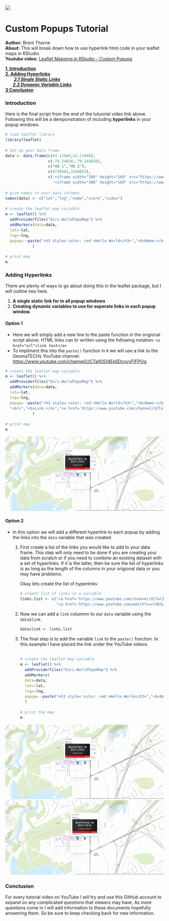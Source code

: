 ![](https://pbs.twimg.com/profile_banners/812364475772837889/1483851647/1500x500)

# Custom Popups Tutorial

**Author:** Brent Thorne <br>
**About:** This will break down how to use hyperlink html code in your leaflet maps in RStudio.<br>
**Youtube video:** [Leaflet Mapping in RStudio - Custom Popups](https://www.youtube.com/watch?v=mTTuUGisxDk)

**[1. Introduction](https://github.com/GeomaTECHs/tutorials/blob/master/custom_popups/add_hyperlinks.md#introduction)**<br>
**[2. Adding Hyperlinks](https://github.com/GeomaTECHs/tutorials/blob/master/custom_popups/add_hyperlinks.md#introduction)**<br>
&nbsp;&nbsp;&nbsp;&nbsp;&nbsp;&nbsp; **_[2.1 Single Static Links](https://github.com/GeomaTECHs/tutorials/blob/master/custom_popups/add_hyperlinks.md#option-1)_**<br>
&nbsp;&nbsp;&nbsp;&nbsp;&nbsp;&nbsp;**_[2.2 Dynamic Variable Links](https://github.com/GeomaTECHs/tutorials/blob/master/custom_popups/add_hyperlinks.md#option-2)_**<br>
**[3 Conclusion](https://github.com/GeomaTECHs/tutorials/blob/master/custom_popups/add_hyperlinks.md#conclusion)**


### Introduction

Here is the final script from the end of the tutuorial video link above. Following this will be a demponstration of including **_hyperlinks_** in your popup windows.

```r
# load leaflet library
library(leaflet)

# Set up your data frame
data <- data.frame(c(43.11940,43.11940),
                   c(-79.24658,-79.244658),
                   c("HQ 1","HQ 2"),
                   c(4736583,3204853),
                   c('<iframe width="300" height="169" src="https://www.youtube.com/embed/vl9D3uTk36k?showinfo=0" frameborder="0" allowfullscreen></iframe>',
                     '<iframe width="300" height="169" src="https://www.youtube.com/embed/dBk8gGX1MNk?showinfo=0" frameborder="0" allowfullscreen></iframe>'))

# give names to your data columns
names(data) <- c("lat","lng","name","score","video")

# create the leaflet map variable
m <- leaflet() %>% 
  addProviderTiles("Esri.WorldTopoMap") %>% 
  addMarkers(data=data,
  lat=~lat,
  lng=~lng,
  popup= ~paste("<h3 style='color: red'>Hello World</h3>","<b>Name:</b>",name,"<br>","<b>Score:</b>",score, video, sep=" ")
            )
  
# print map
m
```
### Adding Hyperlinks
There are plenty of ways to go about doing this in the leaflet package, but I will outline two here.

1.  **A single static link for in all popup windows**
2.  **Creating dynamic variables to use for seperate links in each popup window.**

#### Option 1
- Here we will simply add a new line to the paste function in the origional script above. HTML links can br written using the following notation: ```<a href="url">link text</a>```
- To impliment this into the `paste()` function in `R` we will use a link to the GeomaTECHs YouTube channel: https://www.youtube.com/channel/UCTalI0S14Ek6DcvvvFIFPOg.


```r
# create the leaflet map variable
m <- leaflet() %>% 
  addProviderTiles("Esri.WorldTopoMap") %>% 
  addMarkers(data=data,
  lat=~lat,
  lng=~lng,
  popup= ~paste("<h3 style='color: red'>Hello World</h3>","<b>Name:</b>",name,"<br>","<b>Score:</b>",score, video,
  "<br>","<b>Link:</b>","<a href='https://www.youtube.com/channel/UCTalI0S14Ek6DcvvvFIFPOg'>GeomaTECHs YT Channel</a>",sep=" ")
            )
  
# print map
m
```
![](https://raw.githubusercontent.com/GeomaTECHs/tutorials/master/custom_popups/Sketch.png)

#### Option 2

- In this option we will add a different hyperlink to each popup by adding the links into the `data` variable that was created.
    1. First create a list of the links you would like to add to your data frame. This step will only need to be done if you are creating your data from scratch or if you need to combine an existing dataset with a set of hyperlinks. If it is the latter, then be sure the list of hyperlinks is as long as the length of the columns in your origional data or you may have problems.<br>
    
       Okay lets create the list of hyperlinks:
       ```r
       # create list of links in a variable
       links.list <- c("<a href='https://www.youtube.com/channel/UCTalI0S14Ek6DcvvvFIFPOg'>GeomaTECHs YT Channel</a>",
                       "<a href='https://www.youtube.com/watch?v=vl9D3uTk36k'>GeomaTECHs Tutorial</a>")
       ```
    2. Now we can add a `link` colummn to our `data` variable using the `data$link`.
       ```r
       data$link <- links.list    
       ```
    3. The final step is to add the variable `link` to the `paste()` function. In this example I have placed the link under the YouTube videos.
       ```r

       # create the leaflet map variable
       m <- leaflet() %>% 
         addProviderTiles("Esri.WorldTopoMap") %>% 
         addMarkers(
         data=data,
         lat=~lat,
         lng=~lng,
         popup= ~paste("<h3 style='color: red'>Hello World</h3>","<b>Name:</b>",name,"<br>","<b>Score:</b>",score, video,link,sep=" ")
         )

       # print the map
       m    
       ```
![](https://raw.githubusercontent.com/GeomaTECHs/tutorials/master/custom_popups/Sketch.png)
![](https://raw.githubusercontent.com/GeomaTECHs/tutorials/master/custom_popups/Sketch1.png)

### Conclusion
For every tutorial video on YouTube I will try and use this GitHub account to expand on any complicated questions that viewers may have. As more questions come in I will add information to these documents hopefully answering them. So be sure to keep checking back for new information.
